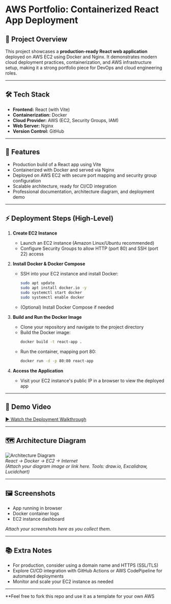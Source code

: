 # AWS Portfolio: Containerized React App Deployment

## 📌 Project Overview

This project showcases a **production-ready React web application** deployed on AWS EC2 using Docker and Nginx. It demonstrates modern cloud deployment practices, containerization, and AWS infrastructure setup, making it a strong portfolio piece for DevOps and cloud engineering roles.

---

## 🛠 Tech Stack

- **Frontend:** React (with Vite)
- **Containerization:** Docker
- **Cloud Provider:** AWS (EC2, Security Groups, IAM)
- **Web Server:** Nginx
- **Version Control:** GitHub

---

## 🚀 Features

- Production build of a React app using Vite
- Containerized with Docker and served via Nginx
- Deployed on AWS EC2 with secure port mapping and security group configuration
- Scalable architecture, ready for CI/CD integration
- Professional documentation, architecture diagram, and deployment demo

---

## ⚡ Deployment Steps (High-Level)

1. **Create EC2 Instance**
   - Launch an EC2 instance (Amazon Linux/Ubuntu recommended)
   - Configure Security Groups to allow HTTP (port 80) and SSH (port 22) access

2. **Install Docker & Docker Compose**
   - SSH into your EC2 instance and install Docker:
     ```sh
     sudo apt update
     sudo apt install docker.io -y
     sudo systemctl start docker
     sudo systemctl enable docker
     ```
   - (Optional) Install Docker Compose if needed

3. **Build and Run the Docker Image**
   - Clone your repository and navigate to the project directory
   - Build the Docker image:
     ```sh
     docker build -t react-app .
     ```
   - Run the container, mapping port 80:
     ```sh
     docker run -d -p 80:80 react-app
     ```

4. **Access the Application**
   - Visit your EC2 instance's public IP in a browser to view the deployed app

---

## 🎥 Demo Video

[▶️ Watch the Deployment Walkthrough](https://www.loom.com/share/54cae3d026ee4cdba301550d39cea550?sid=6eb369be-3f63-44f5-a5ed-ea7caf72e719)


---

## 🗺️ Architecture Diagram

![Architecture Diagram](#)  
*React → Docker → EC2 → Internet*  
*(Attach your diagram image or link here. Tools: draw.io, Excalidraw, Lucidchart)*

---

## 🖼️ Screenshots

- App running in browser
- Docker container logs
- EC2 instance dashboard

*Attach your screenshots here as you collect them.*

---

## 📚 Extra Notes

- For production, consider using a domain name and HTTPS (SSL/TLS)
- Explore CI/CD integration with GitHub Actions or AWS CodePipeline for automated deployments
- Monitor and scale your EC2 instance as needed

---

**Feel free to fork this repo and use it as a template for your own AWS
